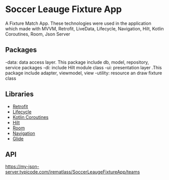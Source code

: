 # Soccer Leauge Fixture App

 A Fixture Match App. These technologies were used in the application which made with MVVM, Retrofit, LiveData, Lifecycle, Navigation, Hilt, Kotlin Coroutines, Room, Json Server

## Packages
-data: data access layer. This package include db, model, repository, service packages
-di: include Hilt module class
-ui: presentation layer .This package include adapter, viewmodel, view
-utility: resource an draw fixture class

## Libraries

- [Retrofit](https://square.github.io/retrofit/)
- [Lifecycle](https://developer.android.com/jetpack/androidx/releases/lifecycle)
- [Kotlin Coroutines](https://developer.android.com/kotlin/coroutines)
- [Hilt](https://developer.android.com/training/dependency-injection/hilt-android)
- [Room](https://developer.android.com/topic/libraries/architecture/room)
- [Navigation](https://developer.android.com/guide/navigation)
- [Glide](https://github.com/bumptech/glide)



## API
https://my-json-server.typicode.com/irematlass/SoccerLeaugeFixtureApp/teams


 
